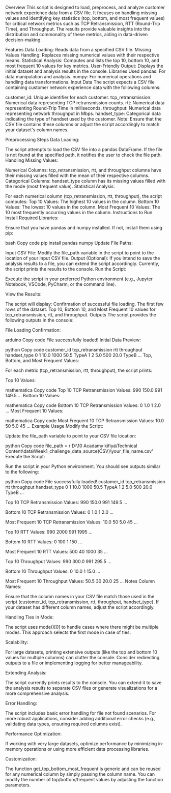 Overview
This script is designed to load, preprocess, and analyze customer network experience data from a CSV file. It focuses on handling missing values and identifying key statistics (top, bottom, and most frequent values) for critical network metrics such as TCP Retransmission, RTT (Round-Trip Time), and Throughput. The results provide valuable insights into the distribution and commonality of these metrics, aiding in data-driven decision-making.

Features
Data Loading: Reads data from a specified CSV file.
Missing Values Handling: Replaces missing numerical values with their respective means.
Statistical Analysis: Computes and lists the top 10, bottom 10, and most frequent 10 values for key metrics.
User-Friendly Output: Displays the initial dataset and analysis results in the console.
Libraries Used
pandas: For data manipulation and analysis.
numpy: For numerical operations and handling data transformations.
Input Data
The script expects a CSV file containing customer network experience data with the following columns:

customer_id: Unique identifier for each customer.
tcp_retransmission: Numerical data representing TCP retransmission counts.
rtt: Numerical data representing Round-Trip Time in milliseconds.
throughput: Numerical data representing network throughput in Mbps.
handset_type: Categorical data indicating the type of handset used by the customer.
Note: Ensure that the CSV file contains these columns or adjust the script accordingly to match your dataset's column names.

Preprocessing Steps
Data Loading:

The script attempts to load the CSV file into a pandas DataFrame.
If the file is not found at the specified path, it notifies the user to check the file path.
Handling Missing Values:

Numerical Columns:
tcp_retransmission, rtt, and throughput columns have their missing values filled with the mean of their respective columns.
Categorical Columns:
handset_type column has its missing values filled with the mode (most frequent value).
Statistical Analysis:

For each numerical column (tcp_retransmission, rtt, throughput), the script computes:
Top 10 Values: The highest 10 values in the column.
Bottom 10 Values: The lowest 10 values in the column.
Most Frequent 10 Values: The 10 most frequently occurring values in the column.
Instructions to Run
Install Required Libraries:

Ensure that you have pandas and numpy installed. If not, install them using pip:

bash
Copy code
pip install pandas numpy
Update File Paths:

Input CSV File: Modify the file_path variable in the script to point to the location of your input CSV file.
Output (Optional): If you intend to save the analysis results to a file, you can extend the script accordingly. Currently, the script prints the results to the console.
Run the Script:

Execute the script in your preferred Python environment (e.g., Jupyter Notebook, VSCode, PyCharm, or the command line).

View the Results:

The script will display:
Confirmation of successful file loading.
The first few rows of the dataset.
Top 10, Bottom 10, and Most Frequent 10 values for tcp_retransmission, rtt, and throughput.
Outputs
The script provides the following outputs in the console:

File Loading Confirmation:

arduino
Copy code
File successfully loaded!
Initial Data Preview:

python
Copy code
   customer_id  tcp_retransmission   rtt  throughput handset_type
0            1                10.0  1000         50.5        TypeA
1            2                 5.0   500         20.0        TypeB
...
Top, Bottom, and Most Frequent Values:

For each metric (tcp_retransmission, rtt, throughput), the script prints:

Top 10 Values:

mathematica
Copy code
Top 10 TCP Retransmission Values:
990    150.0
991    149.5
...
Bottom 10 Values:

mathematica
Copy code
Bottom 10 TCP Retransmission Values:
0      1.0
1      2.0
...
Most Frequent 10 Values:

mathematica
Copy code
Most Frequent 10 TCP Retransmission Values:
10.0     50
5.0      45
...
Example Usage
Modify the Script:

Update the file_path variable to point to your CSV file location:

python
Copy code
file_path = r'D:\10 Acadamy kifiya\Technical Content\data\Week1_challenge_data_source(CSV)\your_file_name.csv'
Execute the Script:

Run the script in your Python environment. You should see outputs similar to the following:

python
Copy code
File successfully loaded!
   customer_id  tcp_retransmission   rtt  throughput handset_type
0            1                10.0  1000         50.5        TypeA
1            2                 5.0   500         20.0        TypeB
...

Top 10 TCP Retransmission Values:
990    150.0
991    149.5
...

Bottom 10 TCP Retransmission Values:
0      1.0
1      2.0
...

Most Frequent 10 TCP Retransmission Values:
10.0     50
5.0      45
...

Top 10 RTT Values:
990    2000
991    1995
...

Bottom 10 RTT Values:
0       100
1       150
...

Most Frequent 10 RTT Values:
500      40
1000     35
...

Top 10 Throughput Values:
990    300.0
991    295.5
...

Bottom 10 Throughput Values:
0       10.0
1       15.0
...

Most Frequent 10 Throughput Values:
50.5     30
20.0     25
...
Notes
Column Names:

Ensure that the column names in your CSV file match those used in the script (customer_id, tcp_retransmission, rtt, throughput, handset_type). If your dataset has different column names, adjust the script accordingly.

Handling Ties in Mode:

The script uses mode()[0] to handle cases where there might be multiple modes. This approach selects the first mode in case of ties.

Scalability:

For large datasets, printing extensive outputs (like the top and bottom 10 values for multiple columns) can clutter the console. Consider redirecting outputs to a file or implementing logging for better manageability.

Extending Analysis:

The script currently prints results to the console. You can extend it to save the analysis results to separate CSV files or generate visualizations for a more comprehensive analysis.

Error Handling:

The script includes basic error handling for file not found scenarios. For more robust applications, consider adding additional error checks (e.g., validating data types, ensuring required columns exist).

Performance Optimization:

If working with very large datasets, optimize performance by minimizing in-memory operations or using more efficient data processing libraries.

Customization:

The function get_top_bottom_most_frequent is generic and can be reused for any numerical column by simply passing the column name. You can modify the number of top/bottom/frequent values by adjusting the function parameters.
